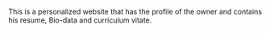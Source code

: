 This is a personalized website that has the profile of the owner and contains his resume, Bio-data and curriculum vitate.
